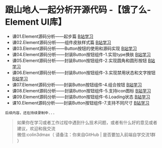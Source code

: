 # 跟山地人一起分析开源代码 -【饿了么-Element UI库】
* 课01.Element源码分析——起步篇 [B站学习](https://www.bilibili.com/video/av42276772/?p=1)  
* 课02.Element源码分析——组件皮肤样式篇 [B站学习](https://www.bilibili.com/video/av42276772/?p=2) 
* 课03.Element源码分析——Button按钮的使用和源码实现 [B站学习](https://www.bilibili.com/video/av42276772/?p=3) 
* 课04.Element源码分析——封装Button按钮组件-1.实现type换肤 [B站学习](https://www.bilibili.com/video/av42276772/?p=4) 
* 课05.Element源码分析——封装Button按钮组件-2.实现圆角和圆形按钮 [B站学习](https://www.bilibili.com/video/av42276772/?p=5) 
* 课06.Element源码分析——封装Button按钮组件-3.实现禁用状态和文字按钮 [B站学习](https://www.bilibili.com/video/av42276772/?p=6) 
* 课07.Element源码分析——封装Button按钮组件-4.组合按钮 [B站学习](https://www.bilibili.com/video/av42276772/?p=7) 
* 课08.Element源码分析——封装Button按钮组件-5.支持icon图标 [B站学习](https://www.bilibili.com/video/av42276772/?p=8) 
* 课09.Element源码分析——封装Button按钮组件-6.Loading状态 [B站学习](https://www.bilibili.com/video/av42276772/?p=9) 
* 课10.Element源码分析——封装Button按钮组件-7.支持不同尺寸 [B站学习](https://www.bilibili.com/video/av42276772/?p=10)   

```
后续内容，还在持续录制中...
```

> 如果你在学习或者工作过程中遇到什么技术问题，或者有什么好的意见或者建议，欢迎和我交流  
> 微信:colin3dmax（ 请备注：你来自GitHub | 是否要加入前端自学交流1群 ）

